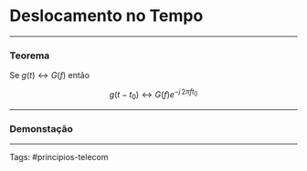 # Deslocamento no Tempo

---

### Teorema

Se $g(t) \leftrightarrow G(f)$ então

$$
g(t-t_0) \leftrightarrow G(f)e^{-j\,2\pi ft_0}
$$

---

### Demonstação



---

Tags: #principios-telecom 